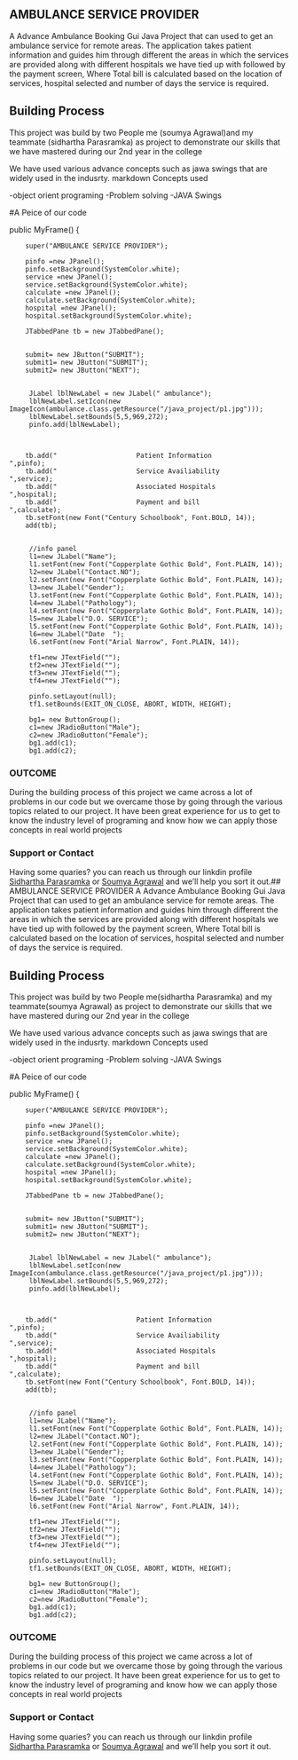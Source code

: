 ## AMBULANCE SERVICE PROVIDER
A Advance Ambulance Booking Gui Java Project that can used to get an ambulance service for remote areas.
The application takes patient information and guides him through different the areas in which the services are provided along with different hospitals we have tied up with followed by the payment screen, Where Total bill is calculated based on the location of services, hospital selected and number of days the service is required.

## Building Process

This project was build by two People me (soumya Agrawal)and my teammate (sidhartha Parasramka)  as project to demonstrate our skills that we have mastered during our 2nd year in the college

We have used various advance concepts such as jawa swings that are widely used in the indusrty.
markdown
Concepts used

-object orient programing
-Problem solving
-JAVA Swings

#A Peice of our code

public MyFrame() {
		
		super("AMBULANCE SERVICE PROVIDER");
		
		pinfo =new JPanel();
		pinfo.setBackground(SystemColor.white);
		service =new JPanel();
		service.setBackground(SystemColor.white);
		calculate =new JPanel();
		calculate.setBackground(SystemColor.white);
		hospital =new JPanel();
		hospital.setBackground(SystemColor.white);
		
		JTabbedPane tb = new JTabbedPane();
		
		
		submit= new JButton("SUBMIT");
		submit1= new JButton("SUBMIT");
		submit2= new JButton("NEXT");
		
		
		 JLabel lblNewLabel = new JLabel(" ambulance");
		 lblNewLabel.setIcon(new ImageIcon(ambulance.class.getResource("/java_project/p1.jpg")));
		 lblNewLabel.setBounds(5,5,969,272);
		 pinfo.add(lblNewLabel);
      
        
        
		tb.add("			        Patient Information            ",pinfo);
		tb.add("			        Service Availiability	       ",service);
		tb.add("			        Associated Hospitals           ",hospital);
		tb.add("			        Payment and bill              ",calculate);
		tb.setFont(new Font("Century Schoolbook", Font.BOLD, 14));
		add(tb);
		
		
		 //info panel
	 	 l1=new JLabel("Name");
	 	 l1.setFont(new Font("Copperplate Gothic Bold", Font.PLAIN, 14));
		 l2=new JLabel("Contact.NO");
		 l2.setFont(new Font("Copperplate Gothic Bold", Font.PLAIN, 14));
		 l3=new JLabel("Gender");
		 l3.setFont(new Font("Copperplate Gothic Bold", Font.PLAIN, 14));
		 l4=new JLabel("Pathology");
		 l4.setFont(new Font("Copperplate Gothic Bold", Font.PLAIN, 14));
		 l5=new JLabel("D.O. SERVICE");
		 l5.setFont(new Font("Copperplate Gothic Bold", Font.PLAIN, 14));
		 l6=new JLabel("Date  ");
		 l6.setFont(new Font("Arial Narrow", Font.PLAIN, 14));
		 
		 tf1=new JTextField("");
		 tf2=new JTextField("");
		 tf3=new JTextField("");
		 tf4=new JTextField("");
		
		 pinfo.setLayout(null);
		 tf1.setBounds(EXIT_ON_CLOSE, ABORT, WIDTH, HEIGHT);
		
		 bg1= new ButtonGroup();
		 c1=new JRadioButton("Male");
		 c2=new JRadioButton("Female");
		 bg1.add(c1);
		 bg1.add(c2);



### OUTCOME

During the building process of this project we came across a lot of problems in our code but we overcame those by going through the various topics related to our project. It have been great experience for us to get to know the industry level of programing and know how we can apply those concepts in real world projects

### Support or Contact

Having some quaries? you can reach us through our linkdin profile [Sidhartha Parasramka](https://www.linkedin.com/in/sidhartha-parasramka/) or [Soumya Agrawal](https://www.linkedin.com/in/soumyaagrawal427/) and we’ll help you sort it out.## AMBULANCE SERVICE PROVIDER
A Advance Ambulance Booking Gui Java Project that can used to get an ambulance service for remote areas.
The application takes patient information and guides him through different the areas in which the services are provided along with different hospitals we have tied up with followed by the payment screen, Where Total bill is calculated based on the location of services, hospital selected and number of days the service is required.

## Building Process

This project was build by two People me(sidhartha Parasramka) and my teammate(soumya Agrawal) as project to demonstrate our skills that we have mastered during our 2nd year in the college

We have used various advance concepts such as jawa swings that are widely used in the indusrty.
markdown
Concepts used

-object orient programing
-Problem solving
-JAVA Swings

#A Peice of our code

public MyFrame() {
		
		super("AMBULANCE SERVICE PROVIDER");
		
		pinfo =new JPanel();
		pinfo.setBackground(SystemColor.white);
		service =new JPanel();
		service.setBackground(SystemColor.white);
		calculate =new JPanel();
		calculate.setBackground(SystemColor.white);
		hospital =new JPanel();
		hospital.setBackground(SystemColor.white);
		
		JTabbedPane tb = new JTabbedPane();
		
		
		submit= new JButton("SUBMIT");
		submit1= new JButton("SUBMIT");
		submit2= new JButton("NEXT");
		
		
		 JLabel lblNewLabel = new JLabel(" ambulance");
		 lblNewLabel.setIcon(new ImageIcon(ambulance.class.getResource("/java_project/p1.jpg")));
		 lblNewLabel.setBounds(5,5,969,272);
		 pinfo.add(lblNewLabel);
      
        
        
		tb.add("			        Patient Information            ",pinfo);
		tb.add("			        Service Availiability	       ",service);
		tb.add("			        Associated Hospitals           ",hospital);
		tb.add("			        Payment and bill              ",calculate);
		tb.setFont(new Font("Century Schoolbook", Font.BOLD, 14));
		add(tb);
		
		
		 //info panel
	 	 l1=new JLabel("Name");
	 	 l1.setFont(new Font("Copperplate Gothic Bold", Font.PLAIN, 14));
		 l2=new JLabel("Contact.NO");
		 l2.setFont(new Font("Copperplate Gothic Bold", Font.PLAIN, 14));
		 l3=new JLabel("Gender");
		 l3.setFont(new Font("Copperplate Gothic Bold", Font.PLAIN, 14));
		 l4=new JLabel("Pathology");
		 l4.setFont(new Font("Copperplate Gothic Bold", Font.PLAIN, 14));
		 l5=new JLabel("D.O. SERVICE");
		 l5.setFont(new Font("Copperplate Gothic Bold", Font.PLAIN, 14));
		 l6=new JLabel("Date  ");
		 l6.setFont(new Font("Arial Narrow", Font.PLAIN, 14));
		 
		 tf1=new JTextField("");
		 tf2=new JTextField("");
		 tf3=new JTextField("");
		 tf4=new JTextField("");
		
		 pinfo.setLayout(null);
		 tf1.setBounds(EXIT_ON_CLOSE, ABORT, WIDTH, HEIGHT);
		
		 bg1= new ButtonGroup();
		 c1=new JRadioButton("Male");
		 c2=new JRadioButton("Female");
		 bg1.add(c1);
		 bg1.add(c2);



### OUTCOME

During the building process of this project we came across a lot of problems in our code but we overcame those by going through the various topics related to our project. It have been great experience for us to get to know the industry level of programing and know how we can apply those concepts in real world projects

### Support or Contact

Having some quaries? you can reach us through our linkdin profile [Sidhartha Parasramka](https://www.linkedin.com/in/sidhartha-parasramka/) or [Soumya Agrawal](https://www.linkedin.com/in/soumyaagrawal427/) and we’ll help you sort it out.

